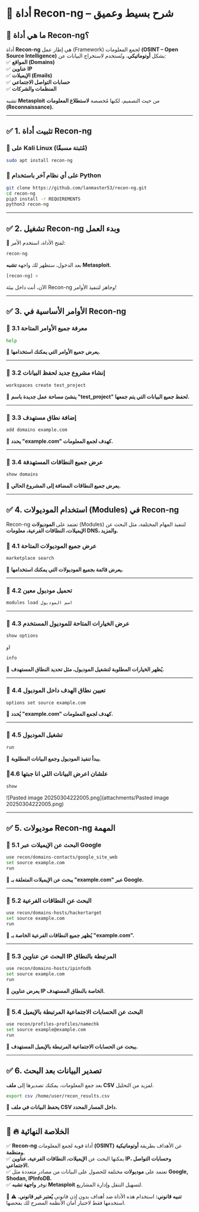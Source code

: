 # 🔎 **أداة Recon-ng – شرح بسيط وعميق**

## 📌 **ما هي أداة Recon-ng؟**

أداة **Recon-ng** هي إطار عمل (Framework) لجمع المعلومات **(OSINT – Open Source Intelligence)** بشكل **أوتوماتيكي**، وتُستخدم لاستخراج البيانات عن:  
✅ **المواقع (Domains)**  
✅ **عناوين IP**  
✅ **الإيميلات (Emails)**  
✅ **حسابات التواصل الاجتماعي**  
✅ **المنظمات والشركات**

تشبه **Metasploit** من حيث التصميم، لكنها مُخصصة **لاستطلاع المعلومات (Reconnaissance).**

---

## ✅ **1. تثبيت أداة Recon-ng**

### 🔹 **على Kali Linux (مُثبتة مسبقًا)**

```bash
sudo apt install recon-ng
```

### 🔹 **على أي نظام آخر باستخدام Python**

```bash
git clone https://github.com/lanmaster53/recon-ng.git
cd recon-ng
pip3 install -r REQUIREMENTS
python3 recon-ng
```

---

## ✅ **2. تشغيل Recon-ng وبدء العمل**

🔹 لفتح الأداة، استخدم الأمر:

```bash
recon-ng
```

بعد الدخول، ستظهر لك واجهة **تشبه Metasploit.**

```bash
[recon-ng] >
```

الآن، أنت داخل بيئة Recon-ng وجاهز لتنفيذ الأوامر!

---

## ✅ **3. الأوامر الأساسية في Recon-ng**

### 📍 **3.1 معرفة جميع الأوامر المتاحة**

```bash
help
```

🔹 **يعرض جميع الأوامر التي يمكنك استخدامها.**

---

### 📍 **3.2 إنشاء مشروع جديد لحفظ البيانات**

```bash
workspaces create test_project
```

🔹 **ينشئ مساحة عمل جديدة باسم "test_project" لحفظ جميع البيانات التي يتم جمعها.**

---

### 📍 **3.3 إضافة نطاق مستهدف**

```bash
add domains example.com
```

🔹 **يحدد "example.com" كهدف لجمع المعلومات.**

---

### 📍 **3.4 عرض جميع النطاقات المستهدفة**

```bash
show domains
```

🔹 **يعرض جميع النطاقات المضافة إلى المشروع الحالي.**

---

## ✅ **4. استخدام الموديولات (Modules) في Recon-ng**

Recon-ng تعتمد على **الموديولات** (Modules) لتنفيذ المهام المختلفة، مثل البحث عن **الإيميلات، النطاقات الفرعية، معلومات DNS، والمزيد.**

### 📍 **4.1 عرض جميع الموديولات المتاحة**

```bash
marketplace search
```

🔹 **يعرض قائمة بجميع الموديولات التي يمكنك استخدامها.**

---

### 📍 **4.2 تحميل موديول معين**

```bash
modules load اسم الموديول
```

---

### 📍 **4.3 عرض الخيارات المتاحة للموديول المستخدم**

```bash
show options
```

او 
```bash
info
```
🔹 **يُظهر الخيارات المطلوبة لتشغيل الموديول، مثل تحديد النطاق المستهدف.**

---

### 📍 **4.4 تعيين نطاق الهدف داخل الموديول**

```bash
options set source example.com
```

🔹 **يُحدد "example.com" كهدف لجمع المعلومات.**

---

### 📍 **4.5 تشغيل الموديول**

```bash
run
```

🔹 **يبدأ تنفيذ الموديول وجمع البيانات المطلوبة.**

### 📍4.6 علشان اعرض البيانات اللي انا جبتها

```bash
show
```

![Pasted image 20250304222005.png](attachments/Pasted image 20250304222005.png)

---

## ✅ **5. موديولات Recon-ng المهمة**

### 📍 **5.1 البحث عن الإيميلات عبر Google**

```bash
use recon/domains-contacts/google_site_web
set source example.com
run
```

🔹 **يبحث عن الإيميلات المتعلقة بـ "example.com" عبر Google.**

---

### 📍 **5.2 البحث عن النطاقات الفرعية**

```bash
use recon/domains-hosts/hackertarget
set source example.com
run
```

🔹 **يُظهر جميع النطاقات الفرعية الخاصة بـ "example.com".**

---

### 📍 **5.3 البحث عن عناوين IP المرتبطة بالنطاق**

```bash
use recon/domains-hosts/ipinfodb
set source example.com
run
```

🔹 **يعرض عناوين IP الخاصة بالنطاق المستهدف.**

---

### 📍 **5.4 البحث عن الحسابات الاجتماعية المرتبطة بالإيميل**

```bash
use recon/profiles-profiles/namechk
set source example@example.com
run
```

🔹 **يبحث عن الحسابات الاجتماعية المرتبطة بالإيميل المستهدف.**

---

## ✅ **6. تصدير البيانات بعد البحث**

بعد جمع المعلومات، يمكنك تصديرها إلى **ملف CSV** لمزيد من التحليل.

```bash
export csv /home/user/recon_results.csv
```

🔹 **يحفظ البيانات في ملف CSV داخل المسار المحدد.**

---

## 🚀 **🔥 الخلاصة النهائية**

✅ **Recon-ng** أداة قوية لجمع المعلومات **(OSINT)** عن الأهداف بطريقة **أوتوماتيكية ومنظمة.**  
✅ يمكنها البحث عن **الإيميلات، النطاقات الفرعية، عناوين IP، وحسابات التواصل الاجتماعي.**  
✅ تعتمد على **موديولات** مختلفة للحصول على البيانات من مصادر متعددة مثل **Google, Shodan, IPInfoDB.**  
✅ توفر **واجهة تشبه Metasploit** لتسهيل التنقل وإدارة المشاريع.

🚨 **⚠️ تنبيه قانوني:** استخدام هذه الأداة ضد أهداف بدون إذن قانوني **يُعتبر غير قانوني.** استخدمها فقط لاختبار أمان الأنظمة المصرح لك بفحصها.